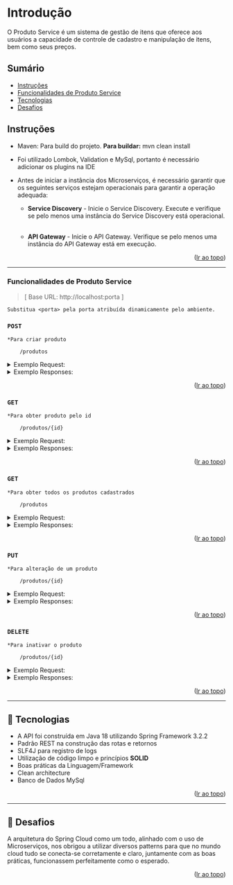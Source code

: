 <a name="readme-top"></a>

# Introdução

O Produto Service é um sistema de gestão de itens que oferece aos usuários a capacidade de controle de cadastro e manipulação de itens, bem como seus preços.


## Sumário
* [Instruções](#instruções)
* [Funcionalidades de Produto Service](#funcionalidades-de-produto-service)
* [Tecnologias](#-tecnologias)
* [Desafios](#-desafios)


## Instruções

- Maven: Para build do projeto. **Para buildar:** mvn clean install
- Foi utilizado Lombok, Validation e MySql, portanto é necessário adicionar os plugins na IDE
- Antes de iniciar a instância dos Microserviços, é necessário garantir que os seguintes serviços estejam operacionais para garantir a operação adequada:</br>

	* **Service Discovery** - Inicie o Service Discovery. Execute e verifique se pelo menos uma instância do Service Discovery está operacional.</br></br>
	
	* **API Gateway** - Inicie o API Gateway. Verifique se pelo menos uma instância do API Gateway está em execução.

<p align="right">(<a href="#readme-top">Ir ao topo</a>)</p>

---------

### Funcionalidades de Produto Service

>[ Base URL: http://localhost:porta ] 

`Substitua <porta> pela porta atribuída dinamicamente pelo ambiente.`


### ``POST``  
`*Para criar produto`

```
	/produtos
```
<details>
  <summary>Exemplo Request:</summary>

```
curl --location 'http://localhost:42019/produtos' \
--header 'Content-Type: application/json' \
--data '{
    "nome": "Mouse",
    "descricao": "HyperX",
    "preco": 150.00
}'
```
</details>

<details>
  <summary>Exemplo Responses:</summary>

201 - _Created_
`- Será retornado o id do produto criado.`

```
1
```

</details>

<p align="right">(<a href="#readme-top">Ir ao topo</a>)</p>

### ``GET``
`*Para obter produto pelo id`

```
	/produtos/{id}
```

<details>
  <summary>Exemplo Request:</summary>

```
curl --location 'http://localhost:42019/produtos/1'
```
</details>

<details>
  <summary>Exemplo Responses:</summary>

200 - _OK_
`- Será retornado o produto`

```
{
    "id": 1,
    "nome": "Mouse",
    "descricao": "HyperX",
    "preco": 150.0,
    "status": "ATIVO",
    "dataCriacao": "2024-03-21T20:15:33.816997"
}
```

404 - _Not Found_

```
{
    "code": "tc.produtoNaoEncontrado",
    "message": "Produto não encontrado."
}
```
</details>

<p align="right">(<a href="#readme-top">Ir ao topo</a>)</p>

### ``GET``
`*Para obter todos os produtos cadastrados`

```
	/produtos
```

<details>
  <summary>Exemplo Request:</summary>

```
curl --location 'http://localhost:42019/produtos'
```
</details>

<details>
  <summary>Exemplo Responses:</summary>

200 - _OK_
`- Será retornado todos os produtos ativos`

```
[
    {
        "id": 1,
        "nome": "Mouse",
        "descricao": "HyperX",
        "preco": 150.0,
        "status": "ATIVO",
        "dataCriacao": "2024-03-21T20:15:33.816997"
    },
    {
        "id": 2,
        "nome": "Teclado",
        "descricao": "HyperX",
        "preco": 500.0,
        "status": "ATIVO",
        "dataCriacao": "2024-03-21T20:23:35.090652"
    }
]
```
</details>

<p align="right">(<a href="#readme-top">Ir ao topo</a>)</p>

### ``PUT``
`*Para alteração de um produto`

```
	/produtos/{id}
```

<details>
  <summary>Exemplo Request:</summary>

```
curl --location --request PUT 'http://localhost:42019/produtos/1' \
--header 'Content-Type: application/json' \
--data '{
    "nome": "Mouse Alterado",
    "descricao": "HyperX Alerado",
    "preco": 200.00
}'
```
</details>

<details>
  <summary>Exemplo Responses:</summary>

204 - _No Content_
`- O produto foi alterado com sucesso`

404 - _Not Found_

```
{
    "code": "tc.produtoNaoEncontrado",
    "message": "Produto não encontrado."
}
```
</details>

<p align="right">(<a href="#readme-top">Ir ao topo</a>)</p>

### ``DELETE``
`*Para inativar o produto`

```
	/produtos/{id}
```

<details>
  <summary>Exemplo Request:</summary>

```
curl --location --request DELETE 'http://localhost:42019/produtos/2'
```
</details>

<details>
  <summary>Exemplo Responses:</summary>

204 - _No Content_
`- O produto foi inativado com sucesso`
</details>

<p align="right">(<a href="#readme-top">Ir ao topo</a>)</p>

---------

<a name="tecnologias"></a>
## 📍️ Tecnologias

- A API foi construída em Java 18 utilizando Spring Framework 3.2.2
- Padrão REST na construção das rotas e retornos
- SLF4J para registro de logs
- Utilização de código limpo e princípios **SOLID**
- Boas práticas da Linguagem/Framework
- Clean architecture
- Banco de Dados MySql

<p align="right">(<a href="#readme-top">Ir ao topo</a>)</p>

---------

<a name="desafios"></a>
## 📍️ Desafios

A arquitetura do Spring Cloud como um todo, alinhado com o uso de Microserviços, nos obrigou a utilizar diversos patterns para que no mundo cloud tudo se conecta-se corretamente e claro, juntamente com as boas práticas, funcionassem perfeitamente como o esperado.

<p align="right">(<a href="#readme-top">Ir ao topo</a>)</p>
